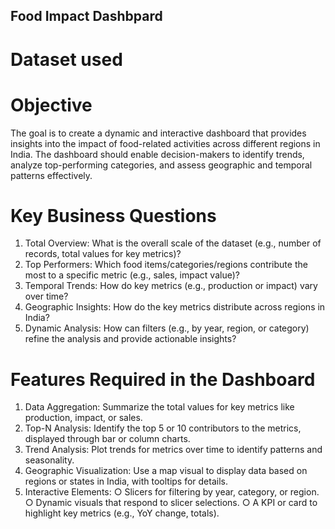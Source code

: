 ## Food Impact Dashbpard
# Dataset used

# Objective
The goal is to create a dynamic and interactive dashboard that provides insights into the impact of
food-related activities across different regions in India. The dashboard should enable decision-makers to
identify trends, analyze top-performing categories, and assess geographic and temporal patterns
effectively.

# Key Business Questions
1. Total Overview: What is the overall scale of the dataset (e.g., number of records, total values for
key metrics)?
2. Top Performers: Which food items/categories/regions contribute the most to a specific metric
(e.g., sales, impact value)?
3. Temporal Trends: How do key metrics (e.g., production or impact) vary over time?
4. Geographic Insights: How do the key metrics distribute across regions in India?
5. Dynamic Analysis: How can filters (e.g., by year, region, or category) refine the analysis and
provide actionable insights?

# Features Required in the Dashboard
1. Data Aggregation: Summarize the total values for key metrics like production, impact, or sales.
2. Top-N Analysis: Identify the top 5 or 10 contributors to the metrics, displayed through bar or
column charts.
3. Trend Analysis: Plot trends for metrics over time to identify patterns and seasonality.
4. Geographic Visualization: Use a map visual to display data based on regions or states in India,
with tooltips for details.
5. Interactive Elements:
○ Slicers for filtering by year, category, or region.
○ Dynamic visuals that respond to slicer selections.
○ A KPI or card to highlight key metrics (e.g., YoY change, totals).
